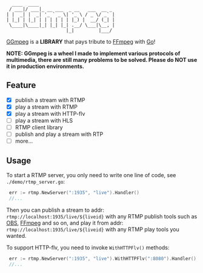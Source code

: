 ```
  ____  ____                            
 / ___|/ ___|_ __ ___  _ __   ___  __ _ 
| |  _| |  _| '_ ` _ \| '_ \ / _ \/ _` |
| |_| | |_| | | | | | | |_) |  __/ (_| |
 \____|\____|_| |_| |_| .__/ \___|\__, |
                      |_|         |___/ 
```

[GGmpeg](https://github.com/SmartBrave/GGmpeg) is a **LIBRARY** that pays tribute to [FFmpeg](https://ffmpeg.org/) with [Go](https://golang.org/)!

**NOTE: GGmpeg is a wheel I made to implement various protocols of multimedia, there are still many problems to be solved. Please do NOT use it in production environments.**

## Feature
- [x] publish a stream with RTMP
- [x] play a stream with RTMP
- [x] play a stream with HTTP-flv
- [ ] play a stream with HLS
- [ ] RTMP client library
- [ ] publish and play a stream with RTP
- [ ] more...

## Usage
To start a RTMP server, you only need to write one line of code, see `./demo/rtmp_server.go`:
```go
 err := rtmp.NewServer(":1935", "live").Handler()
 //...
```

Then you can publish a stream to addr: `rtmp://localhost:1935/live/${liveid}` with any RTMP publish tools such as [OBS](https://obsproject.com/), [FFmpeg](https://ffmpeg.org/) and so on, and play it from addr: `rtmp://localhost:1935/live/${liveid}` with any RTMP play tools you wanted.

To support HTTP-flv, you need to invoke `WithHTTPFlv()` methods:
```go
 err := rtmp.NewServer(":1935", "live").WithHTTPFlv(":8080").Handler()
 //...
```
